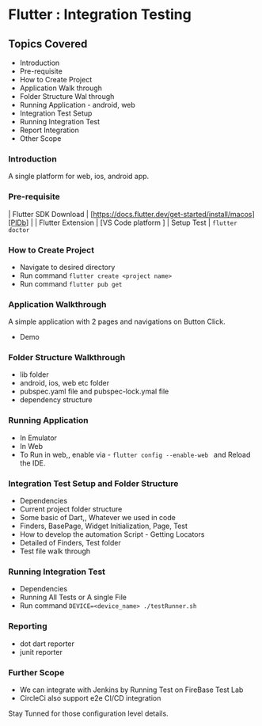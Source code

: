 # Flutter : Integration Testing

## Topics Covered
- Introduction
- Pre-requisite
- How to Create Project
- Application Walk through
- Folder Structure Wal through
- Running Application - android, web 
- Integration Test Setup
- Running Integration Test
- Report Integration
- Other Scope

### Introduction
 A single platform for web, ios, android app.

### Pre-requisite
| Flutter SDK Download | [https://docs.flutter.dev/get-started/install/macos][PlDb] |
| Flutter Extension | [VS Code platform ]
| Setup Test | ````flutter doctor ````

### How to Create Project
- Navigate to desired directory
- Run command ````flutter create <project name> ````
- Run command ````flutter pub get ````

### Application Walkthrough
A simple application with 2 pages and navigations on Button Click.
 - Demo

### Folder Structure Walkthrough
 - lib folder
 - android, ios, web etc folder
 - pubspec.yaml file and pubspec-lock.ymal file
 - dependency structure

### Running Application
 - In Emulator
 - In Web 
 -    To Run in web,, enable via - ````flutter config --enable-web ````
      and Reload the IDE.

### Integration Test Setup and Folder Structure
 - Dependencies
 - Current project folder structure
 - Some basic of Dart,, Whatever we used in code
 - Finders, BasePage, Widget Initialization, Page, Test
 - How to develop the automation Script - Getting Locators
 - Detailed of Finders, Test folder
 - Test file walk through

### Running Integration Test
 - Dependencies
 - Running All Tests or A single File
 - Run command ```` DEVICE=<device_name> ./testRunner.sh  ````
 
### Reporting
 - dot dart reporter
 - junit reporter

### Further Scope
 - We can integrate with Jenkins by Running Test on FireBase Test Lab
 - CircleCi also support e2e CI/CD integration 

Stay Tunned for those configuration level details.




